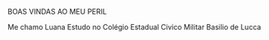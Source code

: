 BOAS VINDAS AO MEU PERIL 

Me chamo Luana
Estudo no Colégio Estadual Civico Militar Basilio de Lucca

